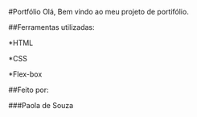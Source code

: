 #Portfólio Olá, Bem vindo ao meu projeto de portifólio.

##Ferramentas utilizadas:

*HTML

*CSS

*Flex-box

##Feito por:

###Paola de Souza
